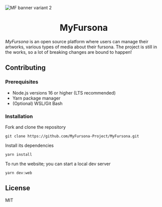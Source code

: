 ![MF banner variant 2](https://user-images.githubusercontent.com/94678583/217444477-14639857-511f-4f85-bb6b-5660da9499d6.png)

<h1 align="center">MyFursona</h1>

_MyFursona_ is an open source platform where users can manage their artworks, various types of media about their fursona. The project is still in the works, so a lot of breaking changes are bound to happen!

## Contributing

### Prerequisites

- Node.js versions 16 or higher (LTS recommended)
- Yarn package manager
- (Optional) WSL/Git Bash

### Installation

Fork and clone the repository

```console
git clone https://github.com/MyFursona-Project/MyFursona.git
```

Install its dependencies
```console
yarn install
```

To run the website; you can start a local dev server
```console
yarn dev:web
```

## License

MIT
